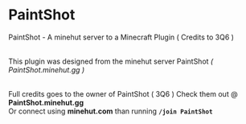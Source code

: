 # PaintShot
PaintShot - A minehut server to a Minecraft Plugin ( Credits to 3Q6 )

<br>
This plugin was designed from the minehut server PaintShot <i>( PaintShot.minehut.gg )</i>
<br><br>

Full credits goes to the owner of PaintShot ( 3Q6 )
Check them out @ <b>PaintShot.minehut.gg</b><br>
Or connect using <b>minehut.com</b> than running <b><code>/join PaintShot</code></b>
